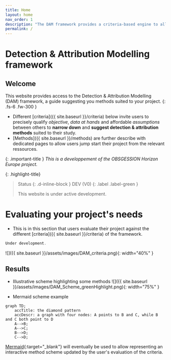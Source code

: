 ```yaml
---
title: Home
layout: home
nav_order: 1
description: "The DAM framework provides a criteria-based engine to allow users describing their case-study properties and identify a set of suited attribution methods."
permalink: /
---
```


# **Detection & Attribution Modelling framework**


## Welcome
This website provides access to the Detection & Attribution Modelling (DAM) framework, a guide suggesting you methods suited to your project.
{: .fs-6 .fw-300 }


- Different [criteria]({{ site.baseurl }}/criteria) below invite users to precisely qualify _objective_, _data at hands_ and affordable _assumptions_ between others to **narrow down** and **suggest detection & attribution methods** suited to their study.
- [Methods]({{ site.baseurl }}/methods) are further describe with dedicated pages to allow users jump start their project from the relevant ressources.

{: .important-title }
_This is a developpement of the OBSGESSION Horizon Europe project._

{: .highlight-title}
> Status
> {: .d-inline-block }
> DEV (V0)
> {: .label .label-green }
> 
> This website is under active development.


# Evaluating your project's needs

- This is in this section that users evaluate their project against the different [criteria]({{ site.baseurl }}/criteria) of the framework.

```js
Under development.
```

![]({{ site.baseurl }}/assets/images/DAM_criteria.png){: width="40%" }


## Results

- Illustrative scheme highlighting some methods
![]({{ site.baseurl }}/assets/images/DAM_Scheme_greenHighlight.png){: width="75%" }




- Mermaid scheme example

```mermaid
graph TD;
    accTitle: the diamond pattern
    accDescr: a graph with four nodes: A points to B and C, while B and C both point to D
    A-->B;
    A-->C;
    B-->D;
    C-->D;
```
[Mermaid](https://mermaid.js.org/){:target="_blank"} will eventually be used to allow representing an interactive method scheme updated by the user's evaluation of the criteria.



[Just the Docs]: https://just-the-docs.github.io/just-the-docs/
[GitHub Pages]: https://docs.github.com/en/pages
[Jekyll]: https://jekyllrb.com
[Bundler]: https://bundler.io/
[Markdown]: https://daringfireball.net/projects/markdown/